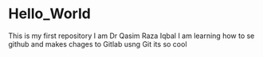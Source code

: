 # Hello_World
This is my first repository
I am Dr Qasim Raza Iqbal
I am learning how to se github and makes chages to Gitlab usng Git
its so cool

